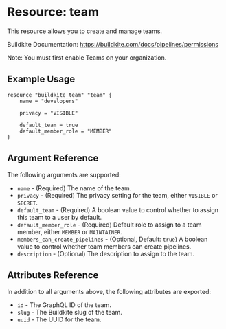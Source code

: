 # Resource: team

This resource allows you to create and manage teams.

Buildkite Documentation: https://buildkite.com/docs/pipelines/permissions

Note: You must first enable Teams on your organization.

## Example Usage

```hcl
resource "buildkite_team" "team" {
    name = "developers"

    privacy = "VISIBLE"

    default_team = true
    default_member_role = "MEMBER"
}
```

## Argument Reference

The following arguments are supported:

* `name` - (Required) The name of the team.
* `privacy` - (Required) The privacy setting for the team, either `VISIBLE` or `SECRET`.
* `default_team` - (Required) A boolean value to control whether to assign this team to a user by default.
* `default_member_role` - (Required) Default role to assign to a team member, either `MEMBER` or `MAINTAINER`.
* `members_can_create_pipelines` - (Optional, Default: `true`) A boolean value to control whether team members can create pipelines.
* `description` - (Optional) The description to assign to the team.

## Attributes Reference

In addition to all arguments above, the following attributes are exported:

* `id`   - The GraphQL ID of the team.
* `slug` - The Buildkite slug of the team.
* `uuid` - The UUID for the team.
